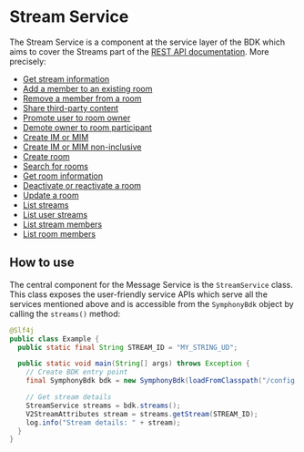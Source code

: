 # Stream Service

The Stream Service is a component at the service layer of the BDK which aims to cover the Streams part of the [REST API documentation](https://developers.symphony.com/restapi/reference#messages-v4).
More precisely:
* [Get stream information](https://developers.symphony.com/restapi/reference#stream-info-v2)
* [Add a member to an existing room](https://developers.symphony.com/restapi/reference#add-member)
* [Remove a member from a room](https://developers.symphony.com/restapi/reference#remove-member)
* [Share third-party content](https://developers.symphony.com/restapi/reference#share-v3)
* [Promote user to room owner](https://developers.symphony.com/restapi/reference#promote-owner)
* [Demote owner to room participant](https://developers.symphony.com/restapi/reference#demote-owner)
* [Create IM or MIM](https://developers.symphony.com/restapi/reference#create-im-or-mim)
* [Create IM or MIM non-inclusive](https://developers.symphony.com/restapi/reference#create-im-or-mim-admin)
* [Create room](https://developers.symphony.com/restapi/reference#create-room-v3)
* [Search for rooms](https://developers.symphony.com/restapi/reference#search-rooms-v3)
* [Get room information](https://developers.symphony.com/restapi/reference#room-info-v3)
* [Deactivate or reactivate a room](https://developers.symphony.com/restapi/reference#de-or-re-activate-room)
* [Update a room](https://developers.symphony.com/restapi/reference#update-room-v3)
* [List streams](https://developers.symphony.com/restapi/reference#list-streams-for-enterprise-v2)
* [List user streams](https://developers.symphony.com/restapi/reference#list-user-streams)
* [List stream members](https://developers.symphony.com/restapi/reference#stream-members)
* [List room members](https://developers.symphony.com/restapi/reference#room-members)


## How to use
The central component for the Message Service is the `StreamService` class.
This class exposes the user-friendly service APIs which serve all the services mentioned above
and is accessible from the `SymphonyBdk` object by calling the `streams()` method:
```java
@Slf4j
public class Example {
  public static final String STREAM_ID = "MY_STRING_UD";

  public static void main(String[] args) throws Exception {
    // Create BDK entry point
    final SymphonyBdk bdk = new SymphonyBdk(loadFromClasspath("/config.yaml"));

    // Get stream details
    StreamService streams = bdk.streams();
    V2StreamAttributes stream = streams.getStream(STREAM_ID);
    log.info("Stream details: " + stream);
  }
}
